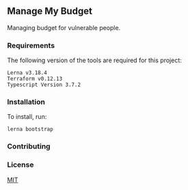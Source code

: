 
## Manage My Budget

Managing budget for vulnerable people.

### Requirements
The following version of the tools are required for this project:
```
Lerna v3.18.4
Terraform v0.12.13
Typescript Version 3.7.2
```
### Installation
To install, run:
```
lerna bootstrap
```


### Contributing

### License
[MIT](https://choosealicense.com/licenses/mit/)
